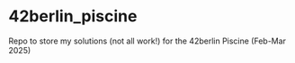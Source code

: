 # 42berlin_piscine
Repo to store my solutions (not all work!) for the 42berlin Piscine (Feb-Mar 2025)
